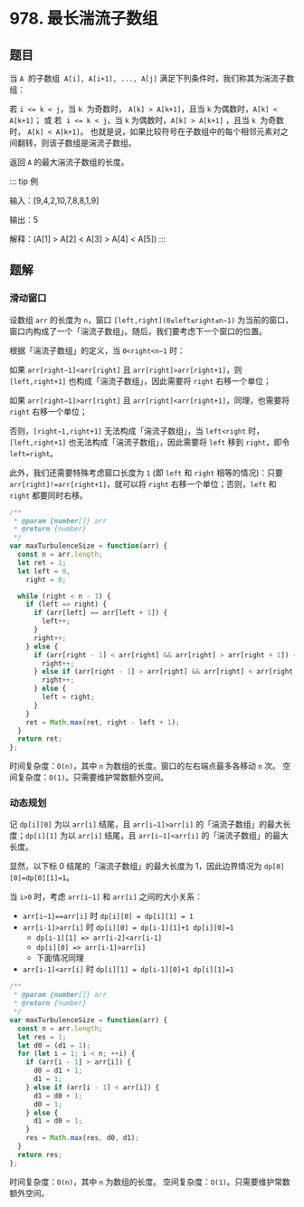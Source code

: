 # 978. 最长湍流子数组

## 题目

当 `A`  的子数组  `A[i], A[i+1], ..., A[j]` 满足下列条件时，我们称其为湍流子数组：

若 `i <= k < j`，当 `k`  为奇数时， `A[k] > A[k+1]`，且当 `k` 为偶数时，`A[k] < A[k+1]`；
或 若  `i <= k < j`，当 `k` 为偶数时，`A[k] > A[k+1]` ，且当 `k`  为奇数时， `A[k] < A[k+1]`。
也就是说，如果比较符号在子数组中的每个相邻元素对之间翻转，则该子数组是湍流子数组。

返回 `A` 的最大湍流子数组的长度。

::: tip 例

输入：[9,4,2,10,7,8,8,1,9]

输出：5

解释：(A[1] > A[2] < A[3] > A[4] < A[5])
:::

## 题解

### 滑动窗口

设数组 `arr` 的长度为 `n`，窗口 `[left,right](0≤left≤right≤n−1)` 为当前的窗口，窗口内构成了一个「湍流子数组」。随后，我们要考虑下一个窗口的位置。

根据「湍流子数组」的定义，当 `0<right<n−1` 时：

如果 `arr[right−1]<arr[right]` 且 `arr[right]>arr[right+1]`，则 `[left,right+1]` 也构成「湍流子数组」，因此需要将 `right` 右移一个单位；

如果 `arr[right−1]>arr[right]` 且 `arr[right]<arr[right+1]`，同理，也需要将 `right` 右移一个单位；

否则，`[right−1,right+1]` 无法构成「湍流子数组」，当 `left<right` 时，`[left,right+1]` 也无法构成「湍流子数组」，因此需要将 `left` 移到 `right`，即令 `left=right`。

此外，我们还需要特殊考虑窗口长度为 `1` (即 `left` 和 `right` 相等的情况)：只要 `arr[right]!=arr[right+1]`，就可以将 `right` 右移一个单位；否则，`left` 和 `right` 都要同时右移。

```js
/**
 * @param {number[]} arr
 * @return {number}
 */
var maxTurbulenceSize = function(arr) {
  const n = arr.length;
  let ret = 1;
  let left = 0,
    right = 0;

  while (right < n - 1) {
    if (left == right) {
      if (arr[left] == arr[left + 1]) {
        left++;
      }
      right++;
    } else {
      if (arr[right - 1] < arr[right] && arr[right] > arr[right + 1]) {
        right++;
      } else if (arr[right - 1] > arr[right] && arr[right] < arr[right + 1]) {
        right++;
      } else {
        left = right;
      }
    }
    ret = Math.max(ret, right - left + 1);
  }
  return ret;
};
```

时间复杂度：`O(n)`，其中 `n` 为数组的长度。窗口的左右端点最多各移动 `n` 次。
空间复杂度：`O(1)`。只需要维护常数额外空间。

### 动态规划

记 `dp[i][0]` 为以 `arr[i]` 结尾，且 `arr[i−1]>arr[i]` 的「湍流子数组」的最大长度；`dp[i][1]` 为以 `arr[i]` 结尾，且 `arr[i−1]<arr[i]` 的「湍流子数组」的最大长度。

显然，以下标 0 结尾的「湍流子数组」的最大长度为 1，因此边界情况为 `dp[0][0]=dp[0][1]=1`。

当 `i>0` 时，考虑 `arr[i−1]` 和 `arr[i]` 之间的大小关系：

- `arr[i−1]==arr[i]` 时 `dp[i][0] = dp[i][1] = 1`
- `arr[i-1]>arr[i]` 时 `dp[i][0] = dp[i-1][1]+1 dp[i][0]=1`
  - `dp[i-1][1] => arr[i-2]<arr[i-1]`
  - `dp[i][0] => arr[i-1]>arr[i]`
  - 下面情况同理
- `arr[i-1]<arr[i]` 时 `dp[i][1] = dp[i-1][0]+1 dp[i][1]=1`

```js
/**
 * @param {number[]} arr
 * @return {number}
 */
var maxTurbulenceSize = function(arr) {
  const n = arr.length;
  let res = 1;
  let d0 = (d1 = 1);
  for (let i = 1; i < n; ++i) {
    if (arr[i - 1] > arr[i]) {
      d0 = d1 + 1;
      d1 = 1;
    } else if (arr[i - 1] < arr[i]) {
      d1 = d0 + 1;
      d0 = 1;
    } else {
      d1 = d0 = 1;
    }
    res = Math.max(res, d0, d1);
  }
  return res;
};
```

时间复杂度：`O(n)`，其中 `n` 为数组的长度。
空间复杂度：`O(1)`。只需要维护常数额外空间。
